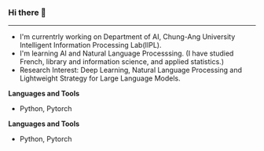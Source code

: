 ### Hi there 👋
---
- I'm currentrly working on Department of AI, Chung-Ang University Intelligent Information Processing Lab(IIPL).
- I'm learning AI and Natural Language Processsing.
  (I have studied French, library and information science, and applied statistics.)
- Research Interest: Deep Learning, Natural Language Processing and Lightweight Strategy for Large Language Models.

**Languages and Tools**
- Python, Pytorch
  
<!--
**Jungmin-YUN-0/Jungmin-YUN-0** is a ✨ _special_ ✨ repository because its `README.md` (this file) appears on your GitHub profile.

Here are some ideas to get you started:

- 

- 🌱 I’m currently learning ...
- 👯 I’m looking to collaborate on ...
- 🤔 I’m looking for help with ...
- 💬 Ask me about ...
- 📫 How to reach me: ...
- 😄 Pronouns: ...
- ⚡ Fun fact: ...
-->

**Languages and Tools**
- Python, Pytorch
